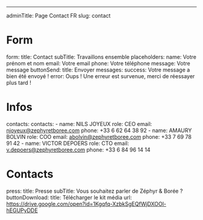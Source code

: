 ---
adminTitle: Page Contact FR
slug: contact
# Form
form: 
  title: Contact 
  subTitle: Travaillons ensemble
  placeholders: 
    name: Votre prénom et nom
    email: Votre email
    phone: Votre téléphone
    message: Votre message
  buttonSend: 
    title: Envoyer
  messages:
    success: Votre message a bien été envoyé !
    error: Oups ! Une erreur est survenue, merci de réessayer plus tard !
# Infos
contacts:
  contacts: 
    - name: NILS JOYEUX
      role: CEO
      email: njoyeux@zephyretboree.com
      phone: +33 6 62 64 38 92
    - name: AMAURY BOLVIN
      role: COO
      email: abolvin@zephyretboree.com
      phone: +33 7 69 78 91 42
    - name: VICTOR DEPOERS
      role: CTO
      email: v.depoers@zephyretboree.com
      phone: +33 6 84 96 14 14
# Contacts
press:
  title: Presse
  subTitle: Vous souhaitez parler de Zéphyr & Borée ? 
  buttonDownload: 
    title: Télécharger le kit média
    url: https://drive.google.com/open?id=1Kgqfq-XzbkSgEQfWjDXOOl-hEGUPyDDE